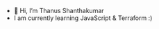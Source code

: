 - 👋 Hi, I’m Thanus Shanthakumar
- I am currently learning JavaScript & Terraform :)
<!---
ShanthakumarThanus/ShanthakumarThanus is a ✨ special ✨ repository because its `README.md` (this file) appears on your GitHub profile.
You can click the Preview link to take a look at your changes.
--->
